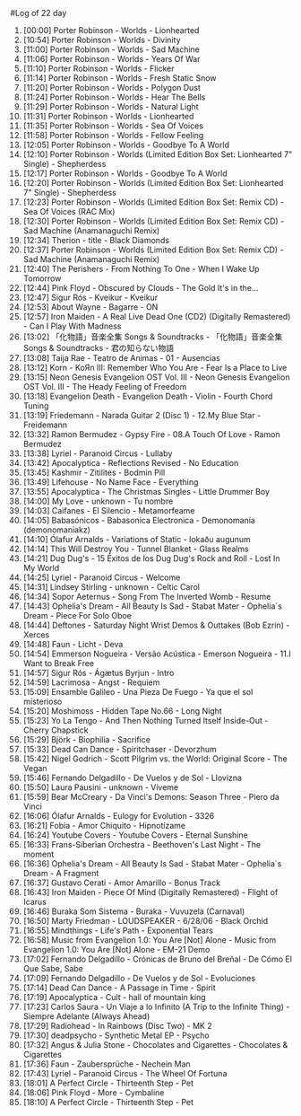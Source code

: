 #Log of 22 day

1. [00:00] Porter Robinson - Worlds - Lionhearted
1. [10:54] Porter Robinson - Worlds - Divinity
1. [11:00] Porter Robinson - Worlds - Sad Machine
1. [11:06] Porter Robinson - Worlds - Years Of War
1. [11:10] Porter Robinson - Worlds - Flicker
1. [11:14] Porter Robinson - Worlds - Fresh Static Snow
1. [11:20] Porter Robinson - Worlds - Polygon Dust
1. [11:24] Porter Robinson - Worlds - Hear The Bells
1. [11:29] Porter Robinson - Worlds - Natural Light
1. [11:31] Porter Robinson - Worlds - Lionhearted
1. [11:35] Porter Robinson - Worlds - Sea Of Voices
1. [11:58] Porter Robinson - Worlds - Fellow Feeling
1. [12:05] Porter Robinson - Worlds - Goodbye To A World
1. [12:10] Porter Robinson - Worlds (Limited Edition Box Set: Lionhearted 7" Single) - Shepherdess
1. [12:17] Porter Robinson - Worlds - Goodbye To A World
1. [12:20] Porter Robinson - Worlds (Limited Edition Box Set: Lionhearted 7" Single) - Shepherdess
1. [12:23] Porter Robinson - Worlds (Limited Edition Box Set: Remix CD) - Sea Of Voices (RAC Mix)
1. [12:30] Porter Robinson - Worlds (Limited Edition Box Set: Remix CD) - Sad Machine (Anamanaguchi Remix)
1. [12:34] Therion - title - Black Diamonds
1. [12:37] Porter Robinson - Worlds (Limited Edition Box Set: Remix CD) - Sad Machine (Anamanaguchi Remix)
1. [12:40] The Perishers - From Nothing To One - When I Wake Up Tomorrow
1. [12:44] Pink Floyd - Obscured by Clouds - The Gold It's in the...
1. [12:47] Sigur Rós - Kveikur - Kveikur
1. [12:53] About Wayne - Bagarre - ON
1. [12:57] Iron Maiden - A Real Live Dead One (CD2) (Digitally Remastered) - Can I Play With Madness
1. [13:02] 「化物語」音楽全集 Songs & Soundtracks - 「化物語」音楽全集 Songs & Soundtracks - 君の知らない物語
1. [13:08] Taija Rae - Teatro de Animas - 01 - Ausencias
1. [13:12] Korn - KoЯn III: Remember Who You Are - Fear Is a Place to Live
1. [13:15] Neon Genesis Evangelion OST Vol. III - Neon Genesis Evangelion OST Vol. III - The Heady Feeling of Freedom
1. [13:18] Evangelion Death - Evangelion Death - Violin - Fourth Chord Tuning
1. [13:19] Friedemann - Narada Guitar 2 (Disc 1) - 12.My Blue Star - Freidemann
1. [13:32] Ramon Bermudez - Gypsy Fire - 08.A Touch Of Love - Ramon Bermudez
1. [13:38] Lyriel - Paranoid Circus - Lullaby
1. [13:42] Apocalyptica - Reflections Revised - No Education
1. [13:45] Kashmir - Zitilites - Bodmin Pill
1. [13:49] Lifehouse - No Name Face - Everything
1. [13:55] Apocalyptica - The Christmas Singles - Little Drummer Boy
1. [14:00] My Love - unknown - Tu nombre
1. [14:03] Caifanes - El Silencio - Metamorfeame
1. [14:05] Babasónicos - Babasonica Electronica - Demonomanía (demonomaniakz)
1. [14:10] Ólafur Arnalds - Variations of Static - lokaðu augunum
1. [14:14] This Will Destroy You - Tunnel Blanket - Glass Realms
1. [14:21] Dug Dug's - 15 Éxitos de los Dug Dug's Rock and Roll - Lost In My World
1. [14:25] Lyriel - Paranoid Circus - Welcome
1. [14:31] Lindsey Stirling - unknown - Celtic Carol
1. [14:34] Sopor Aeternus - Song From The Inverted Womb - Resume
1. [14:43] Ophelia's Dream - All Beauty Is Sad - Stabat Mater - Ophelia´s Dream - Piece For Solo Oboe
1. [14:44] Deftones - Saturday Night Wrist Demos & Outtakes (Bob Ezrin) - Xerces
1. [14:48] Faun - Licht - Deva
1. [14:54] Emmerson Nogueira - Versão Acústica - Emerson Nogueira - 11.I Want to Break Free
1. [14:57] Sigur Rós - Ágætus Byrjun - Intro
1. [14:59] Lacrimosa - Angst - Requiem
1. [15:09] Ensamble Galileo - Una Pieza De Fuego - Ya que el sol misterioso
1. [15:20] Moshimoss - Hidden Tape No.66 - Long Night
1. [15:23] Yo La Tengo - And Then Nothing Turned Itself Inside-Out - Cherry Chapstick
1. [15:29] Björk - Biophilia - Sacrifice
1. [15:33] Dead Can Dance - Spiritchaser - Devorzhum
1. [15:42] Nigel Godrich - Scott Pilgrim vs. the World: Original Score - The Vegan
1. [15:46] Fernando Delgadillo - De Vuelos y de Sol - Llovizna
1. [15:50] Laura Pausini - unknown - Víveme
1. [15:59] Bear McCreary - Da Vinci's Demons: Season Three - Piero da Vinci
1. [16:06] Ólafur Arnalds - Eulogy for Evolution - 3326
1. [16:21] Fobia - Amor Chiquito - Hipnotízame
1. [16:24] Youtube Covers - Youtube Covers - Eternal Sunshine
1. [16:33] Frans-Siberian Orchestra - Beethoven's Last Night - The moment
1. [16:36] Ophelia's Dream - All Beauty Is Sad - Stabat Mater - Ophelia´s Dream - A Fragment
1. [16:37] Gustavo Cerati - Amor Amarillo - Bonus Track
1. [16:43] Iron Maiden - Piece Of Mind (Digitally Remastered) - Flight of Icarus
1. [16:46] Buraka Som Sistema - Buraka - Vuvuzela (Carnaval)
1. [16:50] Marty Friedman - LOUDSPEAKER - 6/28/06 - Black Orchid
1. [16:55] Mindthings - Life's Path - Exponential Tears
1. [16:58] Music from Evangelion 1.0: You Are [Not] Alone - Music from Evangelion 1.0: You Are [Not] Alone - EM-21 Demo
1. [17:02] Fernando Delgadillo - Crónicas de Bruno del Breñal - De Cómo El Que Sabe, Sabe
1. [17:09] Fernando Delgadillo - De Vuelos y de Sol - Evoluciones
1. [17:14] Dead Can Dance - A Passage in Time - Spirit
1. [17:19] Apocalyptica - Cult - hall of mountain king
1. [17:23] Carlos Saura - Un Viaje a lo Infinito (A Trip to the Infinite Thing) - Siempre Adelante (Always Ahead)
1. [17:29] Radiohead - In Rainbows (Disc Two) - MK 2
1. [17:30] deadpsycho - Synthetic Metal EP - Psycho
1. [17:32] Angus & Julia Stone - Chocolates and Cigarettes - Chocolates & Cigarettes
1. [17:36] Faun - Zaubersprüche - Nechein Man
1. [17:43] Lyriel - Paranoid Circus - The Wheel Of Fortuna
1. [18:01] A Perfect Circle - Thirteenth Step - Pet
1. [18:06] Pink Floyd - More - Cymbaline
1. [18:10] A Perfect Circle - Thirteenth Step - Pet
